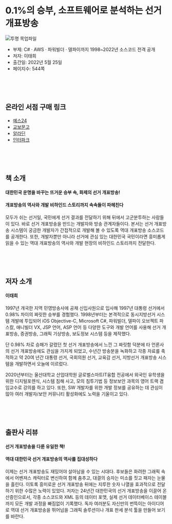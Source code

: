 # 0.1%의 승부, 소프트웨어로 분석하는 선거 개표방송

![투명 목업파일](https://user-images.githubusercontent.com/21074282/169422108-db8bf507-bc4a-439a-9baf-70b9014fc1a3.png)

- 부제: C# · AWS · 파워빌더 · 델파이까지 1998~2022년 소스코드 전격 공개
- 저자: 이태희
- 출간일: 2022년 5월 25일
- 페이지수: 544쪽

<br><br><br>
## 온라인 서점 구매 링크
- [예스24](http://www.yes24.com/Product/Goods/109625678)
- [교보문고](http://www.kyobobook.co.kr/product/detailViewKor.laf?ejkGb=KOR&mallGb=KOR&barcode=9791165921460&orderClick=LET&Kc=)
- [알라딘](https://www.aladin.co.kr/shop/wproduct.aspx?ItemId=294997546&start=slayer)
- [인터파크](https://book.interpark.com/product/BookDisplay.do?_method=detail&sc.shopNo=0000400000&sc.prdNo=354745308&pis1=book&pis2=product)


<br><br><br>
## 책 소개
<h4>대한민국 운명을 바꾸는 뜨거운 승부 속, 화제의 선거 개표방송!</h4>
<h4>개표방송의 역사와 개발 비하인드 스토리까지 속속들이 파헤친다</h4>

모두가 쉬는 선거일, 국민에게 선거 결과를 전달하기 위해 뒤에서 고군분투하는 사람들이 있다. 바로 선거 개표방송을 만드는 개발자와 방송 관계자들이다. 본서는 선거 개표방송 시스템이 궁금한 개발자가 간접적으로 개발해 볼 수 있도록 역대 개표방송 소스코드를 공개한다. 또한, 개발자뿐만 아니라 선거에 관심 있는 대한민국 국민이라면 흥미롭게 읽을 수 있는 역대 개표방송의 역사와 개발 현장의 비하인드 스토리까지 전달한다.


<br><br><br>
## 저자 소개
<h4>이태희</h4>

1997년 개국한 지역 민영방송사에 공채 신입사원으로 입사해 1997년 대통령 선거에서 0.98% 차이의 짜릿한 승부를 경험했다. 1998년부터는 본격적으로 동시지방선거 시스템 개발에 투입되어 iOS Objective-C, Microsoft C#, 파워빌더, 델파이 오브젝트 파스칼, 애니빌더 VX, JSP 언어, ASP 언어 등 다양한 도구와 개발 언어를 사용해 선거 개표방송, 증권방송, 그래픽 기상방송, 보도정보 시스템 등을 제작했다.

단 0.98% 차로 승패가 갈렸던 첫 선거 개표방송에서 느낀 그 짜릿함 덕분에 타 언론사의 선거 개표방송에도 관심을 가지게 되었고, 수년간 방송분을 녹화하고 각종 자료를 축적하고 약 20여 년간 대통령 선거, 국회의원 선거, 교육감 선거, 지방선거 개표방송 시스템을 개발하면서 오늘에 이르렀다.

2020년부터는 울산대학교 산업대학원 글로벌스마트IT융합 전공에서 외국인 유학생을 위한 디지털포렌식, 시스템 침해 사고, 모의 침투기법 등 정보보안 과목의 영어 트랙 겸임교수로 강의를 하고 있다. 또한, SW 개발자를 위한 개발 정보를 공유하는 데 관심이 많아 여러 개발자/보안 커뮤니티 활성화에도 노력을 기울이고 있다.


<br><br><br>
## 출판사 리뷰
<h4>선거 개표방송을 다룬 유일한 책!</h4>
<h4>역대 대한민국 선거 개표방송의 역사를 집대성하다</h4>
 
이제는 선거 개표방송도 재밌어야 살아남을 수 있는 시대다. 후보들은 화려한 그래픽 속에서 어벤져스 캐릭터로 변신하여 함께 춤추고, 대결의 승자는 미소를 짓고 패자는 눈물을 흘린다. 이토록 흥미로운 선거 개표방송 뒤에는 지루한 숫자 나열을 효과적으로 전달하기 위한 수많은 노력이 있었다. 저자는 24년간 대한민국의 선거 개표방송을 이끌어 온 산증인으로서, 각종 소스코드와 XML 등의 데이터 포맷, 실제 선거 데이터베이스 테이블까지 모든 개발 과정을 빠짐없이 기록했다. 독자 여러분도 자신만의 번뜩이는 아이디어로 역대 선거 개표방송을 뛰어넘을 그래픽 솔루션이나 개표 판세 분석 툴을 만들어 보기를 바란다.
